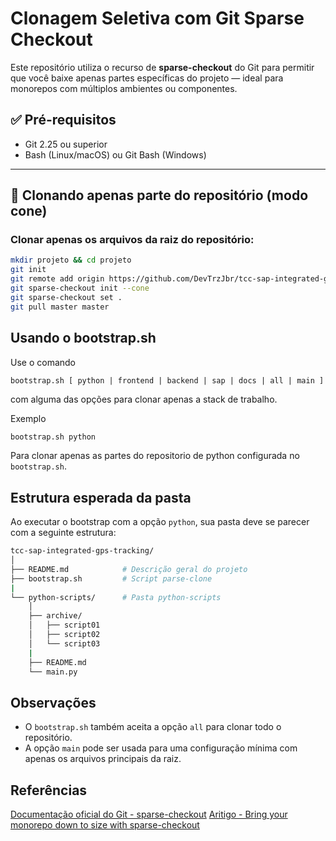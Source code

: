 # Clonagem Seletiva com Git Sparse Checkout

Este repositório utiliza o recurso de **sparse-checkout** do Git para permitir que você baixe apenas partes específicas do projeto — ideal para monorepos com múltiplos ambientes ou componentes.

## ✅ Pré-requisitos

- Git 2.25 ou superior
- Bash (Linux/macOS) ou Git Bash (Windows)

---

## 🔄 Clonando apenas parte do repositório (modo cone)

### Clonar apenas os arquivos da raiz do repositório:

```bash
mkdir projeto && cd projeto
git init
git remote add origin https://github.com/DevTrzJbr/tcc-sap-integrated-gps-tracking.git
git sparse-checkout init --cone
git sparse-checkout set .
git pull master master
```

## Usando o bootstrap.sh

Use o comando
```
bootstrap.sh [ python | frontend | backend | sap | docs | all | main ]
```
com alguma das opções para clonar apenas a stack de trabalho.

Exemplo

```bash
bootstrap.sh python
```
Para clonar apenas as partes do repositorio de python configurada no `bootstrap.sh`.

## Estrutura esperada da pasta

Ao executar o bootstrap com a opção `python`, sua pasta deve se parecer com a seguinte estrutura:
```bash
tcc-sap-integrated-gps-tracking/
│
├── README.md            # Descrição geral do projeto
├── bootstrap.sh         # Script parse-clone
|
└── python-scripts/      # Pasta python-scripts
    │                    
    ├── archive/
    │   ├── script01
    │   ├── script02
    │   └── script03
    |
    ├── README.md
    └── main.py
```

## Observações

- O `bootstrap.sh` também aceita a opção `all` para clonar todo o repositório.
- A opção `main` pode ser usada para uma configuração mínima com apenas os arquivos principais da raiz.

## Referências

[Documentação oficial do Git - sparse-checkout](https://git-scm.com/docs/git-sparse-checkout)
[Aritigo - Bring your monorepo down to size with sparse-checkout](https://github.blog/open-source/git/bring-your-monorepo-down-to-size-with-sparse-checkout/)